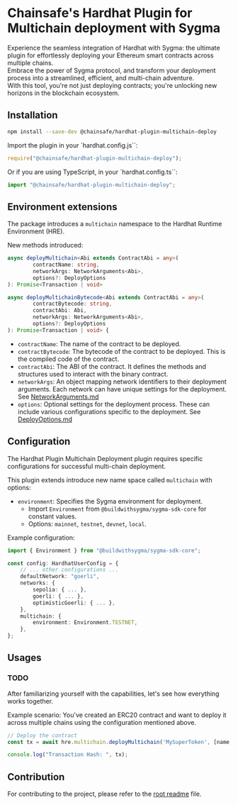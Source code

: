 # Chainsafe's Hardhat Plugin for Multichain deployment with Sygma

Experience the seamless integration of Hardhat with Sygma: the ultimate plugin for effortlessly deploying your Ethereum smart contracts across multiple chains.  
Embrace the power of Sygma protocol, and transform your deployment process into a streamlined, efficient, and multi-chain adventure.  
With this tool, you're not just deploying contracts; you're unlocking new horizons in the blockchain ecosystem.


## Installation

```bash
npm install --save-dev @chainsafe/hardhat-plugin-multichain-deploy
```

Import the plugin in your `hardhat.config.js``:

```js
require("@chainsafe/hardhat-plugin-multichain-deploy");
```

Or if you are using TypeScript, in your `hardhat.config.ts``:

```js
import "@chainsafe/hardhat-plugin-multichain-deploy";
```

## Environment extensions

The package introduces a `multichain` namespace to the Hardhat Runtime Environment (HRE).

New methods introduced:
```ts
async deployMultichain<Abi extends ContractAbi = any>(
        contractName: string,
        networkArgs: NetworkArguments<Abi>,
        options?: DeployOptions
): Promise<Transaction | void>

async deployMultichainBytecode<Abi extends ContractAbi = any>(
        contractBytecode: string,
        contractAbi: Abi,
        networkArgs: NetworkArguments<Abi>,
        options?: DeployOptions
): Promise<Transaction | void> {
```

 * `contractName`: The name of the contract to be deployed.
 * `contractBytecode`: The bytecode of the contract to be deployed. This is the compiled code of the contract.
 * `contractAbi`: The ABI of the contract. It defines the methods and structures used to interact with the binary contract.
 * `networkArgs`: An object mapping network identifiers to their deployment arguments. Each network can have unique settings for the deployment. See [NetworkArguments.md](../../docs/plugin/NetworkArguments.md)
 * `options`: Optional settings for the deployment process. These can include various configurations specific to the deployment. See [DeployOptions.md](../../docs/plugin/DeployOptions.md)

## Configuration

The Hardhat Plugin Multichain Deployment plugin requires specific configurations for successful multi-chain deployment.

This plugin extends introduce new name space called `multichain` with options:
 * `environment`: Specifies the Sygma environment for deployment.
   * Import `Environment` from `@buildwithsygma/sygma-sdk-core` for constant values.
   * Options: `mainnet`, `testnet`, `devnet`, `local`.

Example configuration:

```typescript
import { Environment } from "@buildwithsygma/sygma-sdk-core";

const config: HardhatUserConfig = {
    // ... other configurations ...
    defaultNetwork: "goerli",
    networks: {
        sepolia: { ... },
        goerli: { ... },
        optimisticGoerli: { ... },
    },
    multichain: {
        environment: Environment.TESTNET,
    },
};
```

## Usages

### TODO

After familiarizing yourself with the capabilities, let's see how everything works together.  

Example scenario: You've created an ERC20 contract and want to deploy it across multiple chains using the configuration mentioned above.
```typescript
// Deploy the contract
const tx = await hre.multichain.deployMultichain('MySuperToken', [name, symbol, decimals], { singer: web3signer });

console.log("Transaction Hash: ", tx);
```

## Contribution

For contributing to the project, please refer to the [root readme](../../README.md) file.
